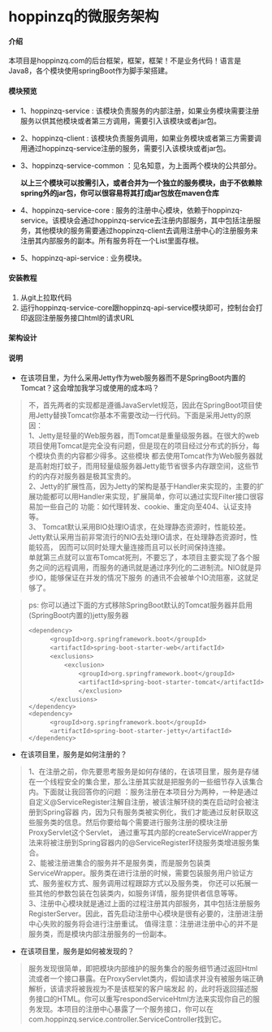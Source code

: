 # hoppinzq的微服务架构

#### 介绍
本项目是hoppinzq.com的后台框架，框架，框架！不是业务代码！语言是Java8，各个模块使用springBoot作为脚手架搭建。

#### 模块预览
+ 1、hoppinzq-service : 该模块负责服务的内部注册，如果业务模块需要注册服务以供其他模块或者第三方调用，需要引入该模块或者jar包。
+ 2、hoppinzq-client : 该模块负责服务调用，如果业务模块或者第三方需要调用通过hoppinzq-service注册的服务，需要引入该模块或者jar包。
+ 3、hoppinzq-service-common ：见名知意，为上面两个模块的公共部分。

  **以上三个模块可以按需引入，或者合并为一个独立的服务模块，由于不依赖除spring外的jar包，你可以很容易将其打成jar包放在maven仓库**
+ 4、hoppinzq-service-core : 服务的注册中心模块，依赖于hoppinzq-service。该模块会通过hoppinzq-service去注册内部服务，其中包括注册服务，其他模块的服务需要通过hoppinzq-client去调用注册中心的注册服务来注册其内部服务的副本。所有服务将在一个List里面存根。
+ 5、hoppinzq-api-service : 业务模块。

#### 安装教程
1.  从git上拉取代码
2.  运行hoppinzq-service-core跟hoppinzq-api-service模块即可，控制台会打印返回注册服务接口html的请求URL

#### 架构设计


#### 说明
*  在该项目里，为什么采用Jetty作为web服务器而不是SpringBoot内置的Tomcat？这会增加我学习或使用的成本吗？
> 不，首先两者的实现都是遵循JavaServlet规范，因此在SpringBoot项目使用Jetty替换Tomcat你基本不需要改动一行代码。下面是采用Jetty的原因：  
1、Jetty是轻量的Web服务器，而Tomcat是重量级服务器。在很大的web项目使用Tomcat是完全没有问题，但是现在的项目经过分布式的拆分，每个模块负责的内容都少得多。这些模块
都去使用Tomcat作为Web服务器就是高射炮打蚊子，而用轻量级服务器Jetty能节省很多内存跟空间，这些节约的内存对服务器是极其宝贵的。  
2、Jetty的扩展性高，因为Jetty的架构是基于Handler来实现的，主要的扩展功能都可以用Handler来实现，扩展简单，你可以通过实现Filter接口很容易加一些自己的
功能：如代理转发、cookie、重定向至404、认证支持等。  
3、 Tomcat默认采用BIO处理IO请求，在处理静态资源时，性能较差。Jetty默认采用当前非常流行的NIO去处理IO请求，在处理静态资源时，性能较高，
因而可以同时处理大量连接而且可以长时间保持连接。  
> 单就第三点就可以宣布Tomcat死刑，不要忘了，本项目主要实现了各个服务之间的远程调用，而服务的通讯就是通过序列化的二进制流。NIO就是异步IO，能够保证在并发的情况下服务
> 的通讯不会被单个IO流阻塞，这就足够了。  

> ps:  你可以通过下面的方式移除SpringBoot默认的Tomcat服务器并启用(SpringBoot内置的)jetty服务器
> 
> ```<dependency>```  
> &emsp;&emsp;&emsp;```<groupId>org.springframework.boot</groupId>```  
> &emsp;&emsp;&emsp;```<artifactId>spring-boot-starter-web</artifactId>```  
> &emsp;&emsp;&emsp;```<exclusions>```  
> &emsp;&emsp;&emsp;&emsp;&emsp;```<exclusion>```  
> &emsp;&emsp;&emsp;&emsp;&emsp;&emsp;&emsp;```<groupId>org.springframework.boot</groupId>```  
> &emsp;&emsp;&emsp;&emsp;&emsp;&emsp;&emsp;```<artifactId>spring-boot-starter-tomcat</artifactId>```  
> &emsp;&emsp;&emsp;&emsp;&emsp;&emsp;&emsp;```</exclusion>```  
> &emsp;&emsp;&emsp;```</exclusions>```  
> ```</dependency>```  
>```<dependency>```  
> &emsp;&emsp;&emsp;```<groupId>org.springframework.boot</groupId>```  
> &emsp;&emsp;&emsp;```<artifactId>spring-boot-starter-jetty</artifactId>```  
> ```</dependency>```

*  在该项目里，服务是如何注册的？
> 1、在注册之前，你先要思考服务是如何存储的，在该项目里，服务是存储在一个线程安全的集合里，那么注册其实就是把服务的一些细节存入该集合内。下面就让我回答你的问题
> ：服务注册在本项目分为两种，一种是通过自定义@ServiceRegister注解自注册，被该注解环绕的类在启动时会被注册到Spring容器
>内，因为只有服务类被实例化，我们才能通过反射获取这些服务类的信息。然后你要给每个需要进行服务注册的模块注册ProxyServlet这个Servlet，
> 通过重写其内部的createServiceWrapper方法来将被注册到Spring容器内的@ServiceRegister环绕服务类增进服务集合。  
>2、能被注册进集合的服务并不是服务类，而是服务包装类ServiceWrapper。服务类在进行注册的时候，需要包装服务用户验证方式、服务鉴权方式、服务调用过程跟踪方式以及服务类，
> 你还可以拓展一些其他的参数包装在包装类内，如服务详情，服务提供者信息等等。  
>  3、注册中心模块就是通过上面的过程注册其内部服务，其中包括注册服务RegisterServer。因此，首先启动注册中心模块是很有必要的，注册进注册中心失败的服务将会进行注册重试。
> 值得注意：注册进注册中心的并不是服务类，而是模块内部注册服务的一份副本。

* 在该项目里，服务是如何被发现的？
> 服务发现很简单，即把模块内部维护的服务集合的服务细节通过返回Html流或者一个接口暴露。在ProxyServlet类内，假如请求并没有被服务端正确解析，该请求将被我视为不是该框架的客户端发起
>的，此时将返回描述服务接口的HTML。你可以重写respondServiceHtml方法来实现你自己的服务发现。本项目的注册中心暴露了一个服务接口，你可以在com.hoppinzq.service.controller.ServiceController找到它。
  
  




